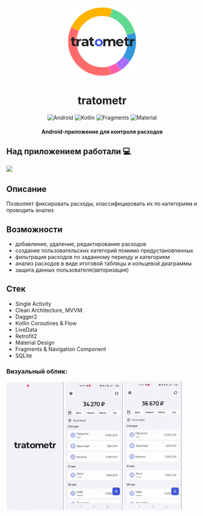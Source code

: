 <div align="center">
<img src="https://github.com/A2T-user/tratometr/blob/main/app/src/main/ic_launcher-playstore.png" width="192" height="192" />
</div>
<h1 align="center">tratometr</h1>
<p align="center">
  <img alt="Android" src="https://img.shields.io/badge/Android-3DDC84?style=for-the-badge&logo=android&logoColor=white"/>
  <img alt="Kotlin" src="https://img.shields.io/badge/Kotlin-a503fc?logo=kotlin&logoColor=white&style=for-the-badge"/>
  <img alt="Fragments" src="https://img.shields.io/static/v1?style=for-the-badge&message=Fragments&color=4285F4&label="/>
  <img alt="Material" src="https://custom-icon-badges.demolab.com/badge/material-lightblue?style=for-the-badge"/>
  </br>
</p>

<h4 align="center">Android-приложение для контроля расходов</h4>

## Над приложением работали 💻

<a href="https://github.com/Studio-Yandex-Practicum/team-2_tracker_android/graphs/contributors">
  <img src="https://contrib.rocks/image?repo=Studio-Yandex-Practicum/team-2_tracker_android" />
</a>

## Описание
Позволяет фиксировать расходы, классифицировать их по категориям и проводить анализ

## Возможности
- добавление, удаление, редактирование расходов
- создание пользовательских категорий помимо предустановленных
- фильтрация расходов по заданному периоду и категориям
- анализ расходов в виде итоговой таблицы и кольцевой диаграммы
- защита данных пользователя(авторизация)

## Стек
- Single Activity
- Clean Architecture, MVVM
- Dagger2
- Kotlin Coroutines & Flow
- LiveData
- Retrofit2
- Material Design
- Fragments & Navigation Component
- SQLite

### Визуальный облик:
<img src="https://github.com/A2T-user/A2T-user/blob/main/446602042-54c4cb9c-00a1-49ea-b8cc-72ad8dedfd27.gif" width="30%" height="30%"> <img src="https://github.com/A2T-user/A2T-user/blob/main/446602606-0227789d-4460-4aac-af61-01ee78da73d2.gif" width="30%" height="30%">
<img src="https://github.com/A2T-user/A2T-user/blob/main/446602842-afdb2860-0974-4a31-9c4b-13c3124373de.gif" width="30%" height="30%">
